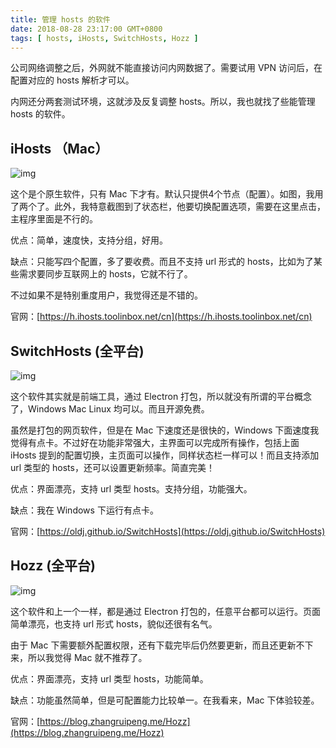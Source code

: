 ```yaml
---
title: 管理 hosts 的软件
date: 2018-08-28 23:17:00 GMT+0800
tags: [ hosts, iHosts, SwitchHosts, Hozz ]
---
```


公司网络调整之后，外网就不能直接访问内网数据了。需要试用 VPN 访问后，在配置对应的 hosts 解析才可以。

内网还分两套测试环境，这就涉及反复调整 hosts。所以，我也就找了些能管理 hosts 的软件。

<!-- truncate -->

## iHosts （Mac）

![img](https://cdn1.yukapril.com/2018-08-28-hosts-iHosts.png)

这个是个原生软件，只有 Mac 下才有。默认只提供4个节点（配置）。如图，我用了两个了。此外，我特意截图到了状态栏，他要切换配置选项，需要在这里点击，主程序里面是不行的。

优点：简单，速度快，支持分组，好用。

缺点：只能写四个配置，多了要收费。而且不支持 url 形式的 hosts，比如为了某些需求要同步互联网上的 hosts，它就不行了。

不过如果不是特别重度用户，我觉得还是不错的。

官网：[https://h.ihosts.toolinbox.net/cn](https://h.ihosts.toolinbox.net/cn)

## SwitchHosts (全平台)

![img](https://cdn1.yukapril.com/2018-08-28-hosts-SwitchHosts.png)

这个软件其实就是前端工具，通过 Electron 打包，所以就没有所谓的平台概念了，Windows Mac Linux 均可以。而且开源免费。

虽然是打包的网页软件，但是在 Mac 下速度还是很快的，Windows 下面速度我觉得有点卡。不过好在功能非常强大，主界面可以完成所有操作，包括上面 iHosts 提到的配置切换，主页面可以操作，同样状态栏一样可以！而且支持添加
url 类型的 hosts，还可以设置更新频率。简直完美！

优点：界面漂亮，支持 url 类型 hosts。支持分组，功能强大。

缺点：我在 Windows 下运行有点卡。

官网：[https://oldj.github.io/SwitchHosts](https://oldj.github.io/SwitchHosts)

## Hozz (全平台)

![img](https://cdn1.yukapril.com/2018-08-28-hosts-Hozz.png)

这个软件和上一个一样，都是通过 Electron 打包的，任意平台都可以运行。页面简单漂亮，也支持 url 形式 hosts，貌似还很有名气。

由于 Mac 下需要额外配置权限，还有下载完毕后仍然要更新，而且还更新不下来，所以我觉得 Mac 就不推荐了。

优点：界面漂亮，支持 url 类型 hosts，功能简单。

缺点：功能虽然简单，但是可配置能力比较单一。在我看来，Mac 下体验较差。

官网：[https://blog.zhangruipeng.me/Hozz](https://blog.zhangruipeng.me/Hozz)
